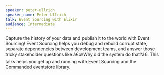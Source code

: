 ```yaml
---
speaker: peter-ullrich
speaker_name: Peter Ullrich
talk: Event Sourcing with Elixir
audience: Intermediate
---
```

<p>Capture the history of your data and publish it to the world with Event Sourcing! Event Sourcing helps you debug and rebuild corrupt state, separate dependencies between development teams, and answer those tricky stakeholder questions like â€œWhy did the system do that?â€. This talks helps you get up and running with Event Sourcing and the Commanded eventstore library.</p>
